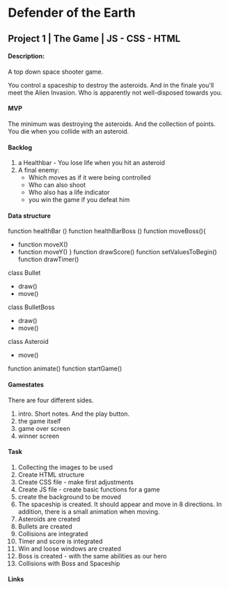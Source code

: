 # Defender of the Earth

## Project 1 | The Game | JS - CSS - HTML

#### Description:

A top down space shooter game.

You control a spaceship to destroy the asteroids. And in the finale you'll meet the Alien Invasion. 
Who is apparently not well-disposed towards you.

#### MVP

The minimum was destroying the asteroids. And the collection of points. 
You die when you collide with an asteroid.

#### Backlog

1. a Healthbar - You lose life when you hit an asteroid
2. A final enemy:
    - Which moves as if it were being controlled
    - Who can also shoot
    - Who also has a life indicator
    - you win the game if you defeat him

#### Data structure

function healthBar ()
function healthBarBoss ()
function moveBoss(){
- function moveX()
- function moveY()
}
function drawScore()
function setValuesToBegin()
function drawTimer()

class Bullet
- draw()
- move()

class BulletBoss
- draw()
- move()

class Asteroid
- move()

function animate()
function startGame()

#### Gamestates

There are four different sides.

1. intro. Short notes. And the play button.
2. the game itself
3. game over screen
4. winner screen

#### Task

1. Collecting the images to be used
2. Create HTML structure 
3. Create CSS file - make first adjustments
4. Create JS file - create basic functions for a game
5. create the background to be moved
6. The spaceship is created. It should appear and move in 8 directions. 
In addition, there is a small animation when moving.
7. Asteroids are created
8. Bullets are created
9. Collisions are integrated
10. Timer and score is integrated
11. Win and loose windows are created
12. Boss is created - with the same abilities as our hero
13. Collisions with Boss and Spaceship

#### Links
